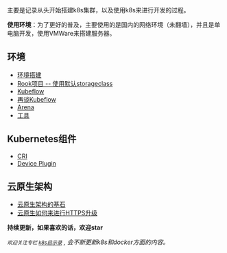 主要是记录从头开始搭建k8s集群，以及使用k8s来进行开发的过程。

**使用环境**：为了更好的普及，主要使用的是国内的网络环境（未翻墙），并且是单电脑开发，使用VMWare来搭建服务器。

## 环境

* [环境搭建](environment.md)
* [Rook项目 -- 使用默认storageclass](storageclass-rook.md)
* [Kubeflow](kubeflow.md)
* [再谈Kubeflow](kubeflow-intro.md)
* [Arena](arena.md)
* [工具](tools.md)

## Kubernetes组件

* [CRI](cri.md)
* [Device Plugin](https://github.com/chison-medical-technologies/fuse-device-plugin)

## 云原生架构

* [云原生架构的基石](cloud-native-design-pattern/chapter01.md)
*  [云原生如何来进行HTTPS升级](cloud-native-design-pattern/chapter02.md)

**持续更新，如果喜欢的话，欢迎star**

*<small>欢迎关注专栏 [k8s启示录](https://zhuanlan.zhihu.com/kubernetes-docker)</small> , 会不断更新k8s和docker方面的内容。*